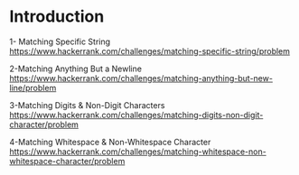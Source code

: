 # Introduction

1- Matching Specific String            
https://www.hackerrank.com/challenges/matching-specific-string/problem

2-Matching Anything But a Newline     
https://www.hackerrank.com/challenges/matching-anything-but-new-line/problem

3-Matching Digits & Non-Digit Characters          
https://www.hackerrank.com/challenges/matching-digits-non-digit-character/problem

4-Matching Whitespace & Non-Whitespace Character          
https://www.hackerrank.com/challenges/matching-whitespace-non-whitespace-character/problem



